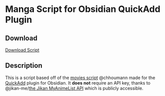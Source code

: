 # Manga Script for Obsidian QuickAdd Plugin
## Download
[Download Script](QuickAdd/manga.js)
## Description
This is a script based off of the [movies script](https://github.com/chhoumann/quickadd/blob/master/docs/docs/Examples/Attachments/movies.js) @chhoumann made for the [QuickAdd](https://github.com/chhoumann/quickadd) plugin for Obsidian. It **does not** require an API key, thanks to @jikan-me/[the Jikan MyAnimeList API](https://docs.api.jikan.moe/) which is publicly accessible. 
